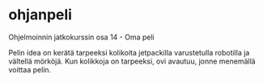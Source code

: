 # ohjanpeli
Ohjelmoinnin jatkokurssin osa 14 - Oma peli

Pelin idea on kerätä tarpeeksi kolikoita jetpackilla varustetulla robotilla ja vältellä mörköjä. Kun kolikkoja on tarpeeksi, ovi avautuu, jonne menemällä voittaa pelin.
